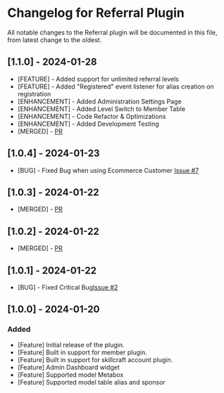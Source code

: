 # Changelog for Referral Plugin

All notable changes to the Referral plugin will be documented in this file, from latest change to the oldest.

## [1.1.0] - 2024-01-28
- [FEATURE] - Added support for unlimited referral levels
- [FEATURE] - Added "Registered" event listener for alias creation on registration
- [ENHANCEMENT] - Added Administration Settings Page
- [ENHANCEMENT] - Added Level Switch to Member Table
- [ENHANCEMENT] - Code Refactor & Optimizations
- [ENHANCEMENT] - Added Development Testing
- [MERGED] - [PR](https://github.com/skillcraft-io/sc-referral/pull/10)


## [1.0.4] - 2024-01-23
- [BUG] - Fixed Bug when using Ecommerce Customer [Issue #7](https://github.com/skillcraft-io/sc-referral/issues/7)

## [1.0.3] - 2024-01-22
- [MERGED] - [PR](https://github.com/skillcraft-io/sc-referral/pull/5)

## [1.0.2] - 2024-01-22
- [MERGED] - [PR](https://github.com/skillcraft-io/sc-referral/pull/1)

## [1.0.1] - 2024-01-22
- [BUG] - Fixed Critical Bug[Issue #2](https://github.com/skillcraft-io/sc-referral/issues/2)

## [1.0.0] - 2024-01-20

### Added
- [Feature] Initial release of the plugin.
- [Feature] Built in support for member plugin.
- [Feature] Built in support for skillcraft account plugin.
- [Feature] Admin Dashboard widget
- [Feature] Supported model Metabox
- [Feature] Supported model table alias and sponsor
